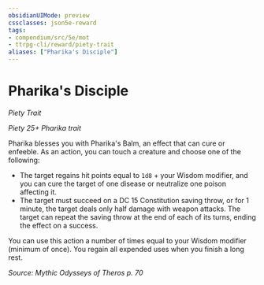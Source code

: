 ```yaml
---
obsidianUIMode: preview
cssclasses: json5e-reward
tags:
- compendium/src/5e/mot
- ttrpg-cli/reward/piety-trait
aliases: ["Pharika's Disciple"]
---
```

# Pharika's Disciple
*Piety Trait*  

*Piety 25+ Pharika trait*

Pharika blesses you with Pharika's Balm, an effect that can cure or enfeeble. As an action, you can touch a creature and choose one of the following:

- The target regains hit points equal to `1d8` + your Wisdom modifier, and you can cure the target of one disease or neutralize one poison affecting it.  
- The target must succeed on a DC 15 Constitution saving throw, or for 1 minute, the target deals only half damage with weapon attacks. The target can repeat the saving throw at the end of each of its turns, ending the effect on a success.  

You can use this action a number of times equal to your Wisdom modifier (minimum of once). You regain all expended uses when you finish a long rest.

*Source: Mythic Odysseys of Theros p. 70*